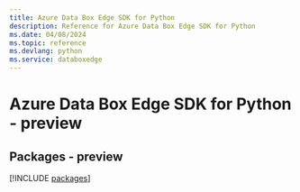 ```yaml
---
title: Azure Data Box Edge SDK for Python
description: Reference for Azure Data Box Edge SDK for Python
ms.date: 04/08/2024
ms.topic: reference
ms.devlang: python
ms.service: databoxedge
---
```

# Azure Data Box Edge SDK for Python - preview
## Packages - preview
[!INCLUDE [packages](data-box-edge-index.md)]